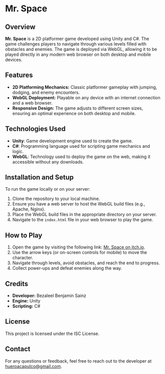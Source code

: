 # Mr. Space

## Overview
**Mr. Space** is a 2D platformer game developed using Unity and C#. The game challenges players to navigate through various levels filled with obstacles and enemies. The game is deployed via WebGL, allowing it to be played directly in any modern web browser on both desktop and mobile devices.

## Features
- **2D Platforming Mechanics:** Classic platformer gameplay with jumping, dodging, and enemy encounters.
- **WebGL Deployment:** Playable on any device with an internet connection and a web browser.
- **Responsive Design:** The game adjusts to different screen sizes, ensuring an optimal experience on both desktop and mobile.

## Technologies Used
- **Unity**: Game development engine used to create the game.
- **C#**: Programming language used for scripting game mechanics and logic.
- **WebGL**: Technology used to deploy the game on the web, making it accessible without any downloads.

## Installation and Setup
To run the game locally or on your server:
1. Clone the repository to your local machine.
2. Ensure you have a web server to host the WebGL build files (e.g., Apache, Nginx).
3. Place the WebGL build files in the appropriate directory on your server.
4. Navigate to the `index.html` file in your web browser to play the game.

## How to Play
1. Open the game by visiting the following link: [Mr. Space on itch.io](https://bezaleel81.itch.io/mrspace4mac).
2. Use the arrow keys (or on-screen controls for mobile) to move the character.
3. Navigate through levels, avoid obstacles, and reach the end to progress.
4. Collect power-ups and defeat enemies along the way.

## Credits
- **Developer:** Bezaleel Benjamin Sainz
- **Engine:** Unity
- **Scripting:** C#

## License
This project is licensed under the ISC License.

## Contact
For any questions or feedback, feel free to reach out to the developer at hueroacapulco@gmail.com.
